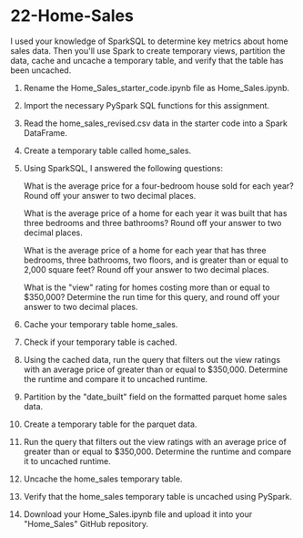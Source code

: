 # 22-Home-Sales

I used your knowledge of SparkSQL to determine key metrics about home sales data. Then you'll use Spark to create temporary views, partition the data, cache and uncache a temporary table, and verify that the table has been uncached.



1. Rename the Home_Sales_starter_code.ipynb file as Home_Sales.ipynb.

2. Import the necessary PySpark SQL functions for this assignment.

3. Read the home_sales_revised.csv data in the starter code into a Spark DataFrame.

4. Create a temporary table called home_sales.



5. Using SparkSQL, I answered the following questions:

    What is the average price for a four-bedroom house sold for each year? Round off your answer to two decimal places.

    What is the average price of a home for each year it was built that has three bedrooms and three bathrooms? Round off your answer to two decimal places.

    What is the average price of a home for each year that has three bedrooms, three bathrooms, two floors, and is greater than or equal to 2,000 square feet? Round off your answer to two decimal places.

    What is the "view" rating for homes costing more than or equal to $350,000? Determine the run time for this query, and round off your answer to two decimal places.



6. Cache your temporary table home_sales.

7. Check if your temporary table is cached.

8. Using the cached data, run the query that filters out the view ratings with an average price of greater than or equal to $350,000. Determine the runtime and compare it to uncached runtime.

9. Partition by the "date_built" field on the formatted parquet home sales data.

10. Create a temporary table for the parquet data.

11. Run the query that filters out the view ratings with an average price of greater than or equal to $350,000. Determine the runtime and compare it to uncached runtime.

12. Uncache the home_sales temporary table.

13. Verify that the home_sales temporary table is uncached using PySpark.

14. Download your Home_Sales.ipynb file and upload it into your "Home_Sales" GitHub repository.
